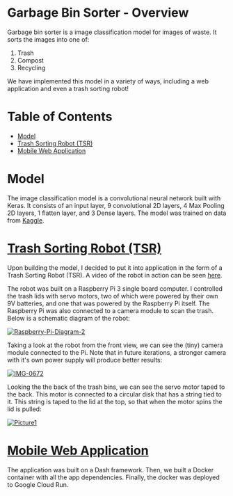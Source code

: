 # Garbage Bin Sorter - Overview
Garbage bin sorter is a image classification model for images of waste. It sorts the images into one of:

 1. Trash
 2. Compost
 3. Recycling

We have implemented this model in a variety of ways, including a web application and even a trash sorting robot! 

# Table of Contents
- [Model](#model)
- [Trash Sorting Robot (TSR)](#trash-sorting-robot-tsr)
- [Mobile Web Application](#mobile-web-application)


# Model
The image classification model is a convolutional neural network built with Keras. It consists of an input layer, 9 convolutional 2D layers, 4 Max Pooling 2D layers, 1 flatten layer, and 3 Dense layers. The model was trained on data from [Kaggle](https://www.kaggle.com/datasets/mostafaabla/garbage-classification?select=garbage_classification). 

# [Trash Sorting Robot (TSR)](https://www.youtube.com/watch?v=s5CwtBsv_bo)
Upon building the model, I decided to put it into application in the form of a Trash Sorting Robot (TSR). A video of the robot in action can be seen [here](https://www.youtube.com/watch?v=s5CwtBsv_bo).

The robot was built on a Raspberry Pi 3 single board computer. I controlled the trash lids with servo motors, two of which were powered by their own 9V batteries, and one that was powered by the Raspberry Pi itself. The Raspberry Pi was also connected to a camera module to scan the trash. Below is a schematic diagram of the robot:

<a href="https://ibb.co/60QK9bj"><img src="https://i.ibb.co/nMpXdfx/Raspberry-Pi-Diagram-2.png" alt="Raspberry-Pi-Diagram-2" border="0"></a>

Taking a look at the robot from the front view, we can see the (tiny) camera module connected to the Pi. Note that in future iterations, a stronger camera with it's own power supply will produce better results:

<a href="https://ibb.co/jGMP7Pz"><img src="https://i.ibb.co/mtqVQV0/IMG-0672.jpg" alt="IMG-0672" border="0"></a>

Looking the the back of the trash bins, we can see the servo motor taped to the back. This motor is connected to a circular disk that has a string tied to it. This string is taped to the lid at the top, so that when the motor spins the lid is pulled:

<a href="https://ibb.co/fd7bzSG"><img src="https://i.ibb.co/YBG6FWT/Picture1.png" alt="Picture1" border="0"></a>

# [Mobile Web Application](https://gargabe-classifier-jxq632gueq-uc.a.run.app/)
The application was built on a Dash framework. Then, we built a Docker container with all the app dependencies. Finally, the docker was deployed to Google Cloud Run. 
